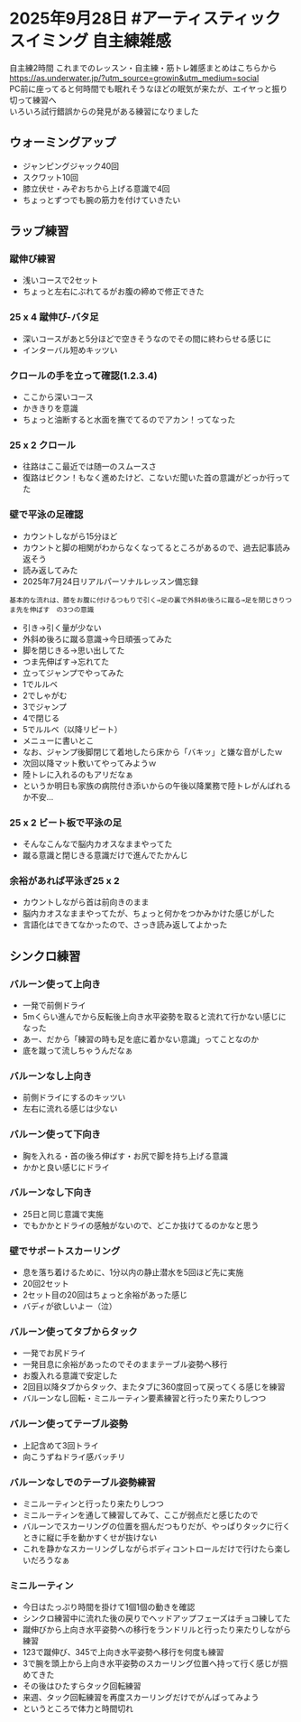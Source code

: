 # 2025年9月28日 #アーティスティックスイミング 自主練雑感
自主練2時間
これまでのレッスン・自主練・筋トレ雑感まとめはこちらから  
https://as.underwater.jp/?utm_source=growin&utm_medium=social  
PC前に座ってると何時間でも眠れそうなほどの眠気が来たが、エイヤっと振り切って練習へ  
いろいろ試行錯誤からの発見がある練習になりました  
## ウォーミングアップ
- ジャンピングジャック40回
- スクワット10回
- 膝立伏せ・みぞおちから上げる意識で4回
- ちょっとずつでも腕の筋力を付けていきたい
## ラップ練習
### 蹴伸び練習
- 浅いコースで2セット
- ちょっと左右にぶれてるがお腹の締めで修正できた
### 25 x 4 蹴伸び-バタ足
- 深いコースがあと5分ほどで空きそうなのでその間に終わらせる感じに
- インターバル短めキッツい
### クロールの手を立って確認(1.2.3.4)
- ここから深いコース
- かききりを意識
- ちょっと油断すると水面を撫でてるのでアカン！ってなった
### 25 x 2 クロール
- 往路はここ最近では随一のスムースさ
- 復路はビクン！もなく進めたけど、こないだ聞いた首の意識がどっか行ってた
### 壁で平泳の足確認
- カウントしながら15分ほど
- カウントと脚の相関がわからなくなってるところがあるので、過去記事読み返そう
- 読み返してみた
- 2025年7月24日リアルパーソナルレッスン備忘録
```
基本的な流れは、膝をお腹に付けるつもりで引く→足の裏で外斜め後ろに蹴る→足を閉じきりつま先を伸ばす　の3つの意識
```
- 引き→引く量が少ない
- 外斜め後ろに蹴る意識→今日頑張ってみた
- 脚を閉じきる→思い出してた
- つま先伸ばす→忘れてた
- 立ってジャンプでやってみた
- 1でルルベ
- 2でしゃがむ
- 3でジャンプ
- 4で閉じる
- 5でルルベ（以降リピート）
- メニューに書いとこ
- なお、ジャンプ後脚閉じて着地したら床から「バキッ」と嫌な音がしたｗ
- 次回以降マット敷いてやってみようｗ
- 陸トレに入れるのもアリだなぁ
- というか明日も家族の病院付き添いからの午後以降業務で陸トレがんばれるか不安…
### 25 x 2 ビート板で平泳の足
- そんなこんなで脳内カオスなままやってた
- 蹴る意識と閉じきる意識だけで進んでたかんじ
### 余裕があれば平泳ぎ25 x 2
- カウントしながら首は前向きのまま
- 脳内カオスなままやってたが、ちょっと何かをつかみかけた感じがした
- 言語化はできてなかったので、さっき読み返してよかった
## シンクロ練習
### バルーン使って上向き
- 一発で前側ドライ
- 5mくらい進んでから反転後上向き水平姿勢を取ると流れて行かない感じになった
- あー、だから「練習の時も足を底に着かない意識」ってことなのか
- 底を蹴って流しちゃうんだなぁ
### バルーンなし上向き
- 前側ドライにするのキッツい
- 左右に流れる感じは少ない
### バルーン使って下向き
- 胸を入れる・首の後ろ伸ばす・お尻で脚を持ち上げる意識
- かかと良い感じにドライ
### バルーンなし下向き
- 25日と同じ意識で実施
- でもかかとドライの感触がないので、どこか抜けてるのかなと思う
### 壁でサポートスカーリング
- 息を落ち着けるために、1分以内の静止潜水を5回ほど先に実施
- 20回2セット
- 2セット目の20回はちょっと余裕があった感じ
- バディが欲しいよー（泣）
### バルーン使ってタブからタック
- 一発でお尻ドライ
- 一発目息に余裕があったのでそのままテーブル姿勢へ移行
- お腹入れる意識で安定した
- 2回目以降タブからタック、またタブに360度回って戻ってくる感じを練習
- バルーンなし回転・ミニルーティン要素練習と行ったり来たりしつつ
### バルーン使ってテーブル姿勢
- 上記含めて3回トライ
- 向こうずねドライ感バッチリ
### バルーンなしでのテーブル姿勢練習
- ミニルーティンと行ったり来たりしつつ
- ミニルーティンを通して練習してみて、ここが弱点だと感じたので
- バルーンでスカーリングの位置を掴んだつもりだが、やっぱりタックに行くときに縦に手を動かすくせが抜けない
- これを静かなスカーリングしながらボディコントロールだけで行けたら楽しいだろうなぁ
### ミニルーティン
- 今日はたっぷり時間を掛けて1個1個の動きを確認
- シンクロ練習中に流れた後の戻りでヘッドアップフェーズはチョコ練してた
- 蹴伸びから上向き水平姿勢への移行をランドリルと行ったり来たりしながら練習
- 123で蹴伸び、345で上向き水平姿勢へ移行を何度も練習
- 3で腕を頭上から上向き水平姿勢のスカーリング位置へ持って行く感じが掴めてきた
- その後はひたすらタック回転練習
- 来週、タック回転練習を再度スカーリングだけでがんばってみよう
- というところで体力と時間切れ